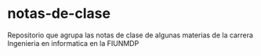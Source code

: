 # notas-de-clase
Repositorio que agrupa las notas de clase de algunas materias de la carrera Ingenieria en informatica en la FIUNMDP
